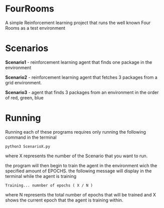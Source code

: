 # **FourRooms**

A simple Reinforcement learning project that runs the well known Four Rooms as a test environment

# Scenarios 
    
**Scenario1**
    - reinforcement learning agent that finds one package in the environment

**Scenario2**
    - reinforcement learning agent that fetches 3 packages from a grid environment.

**Scenario3**
    - agent that finds 3 packages from an environment in the order of red, green, blue

# Running

Running each of these programs requires only running the following command in the terminal 

    python3 ScenarioX.py

where X represents the number of the Scenario that you want to run.

the program will then begin to train the agent in the environment wich the specified amount of EPOCHS. the following message will display in the terminal while the agent is training

    Training... numnber of epochs ( X / N )
where N represents the total number of epochs that will be trained and X shows the current epoch that the agent is training within.


